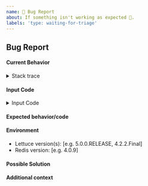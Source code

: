 ```yaml
---
name: 🐛 Bug Report
about: If something isn't working as expected 🤔.
labels: 'type: waiting-for-triage'
---
```


## Bug Report

<!-- First of all: Have you checked the docs https://github.com/lettuce-io/lettuce-core/wiki, GitHub issues, or Stack Overflow whether someone else has already reported your issue? -->

#### Current Behavior

<!-- A clear and concise description of the behavior.-->
<!-- See https://stackoverflow.com/help/minimal-reproducible-example for details of what a good minimum reproducible example is -->

<details>
<summary>Stack trace</summary>

```java
// your stack trace here;
```

</details>

#### Input Code

<!-- Java/Kotlin/Scala/Groovy/… or Repo link if applicable: -->

<details>
<summary>Input Code</summary>

```java
// your code here;
```

</details>

#### Expected behavior/code

<!-- A clear and concise description of what you expected to happen (or code). -->

#### Environment

- Lettuce version(s): [e.g. 5.0.0.RELEASE, 4.2.2.Final]
- Redis version: [e.g. 4.0.9]

#### Possible Solution

<!-- Only if you have suggestions on a fix for the bug -->

#### Additional context

<!-- Add any other context about the problem here. Do not add code as screenshots. -->
